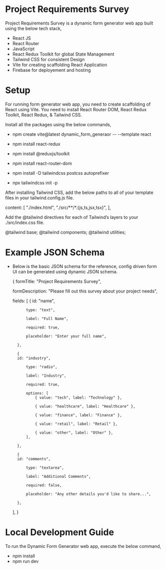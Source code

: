 # Project Requirements Survey

Project Requirements Survey is a dynamic form generator web app built using the below tech stack,

- React JS
- React Router
- JavaScript
- React Redux Toolkit for global State Management
- Tailwind CSS for consistent Design
- Vite for creating scaffolding React Application
- Firebase for deployement and hosting

# Setup

For running form generator web app, you need to create scaffolding of React using Vite.
You need to install React Router DOM, React Redux Toolkit, React Redux, & Tailwind CSS.

Install all the packages using the below commands,

- npm create vite@latest dynamic_form_generaor -- --template react
- npm install react-redux
- npm install @reduxjs/toolkit
- npm install react-router-dom

- npm install -D tailwindcss postcss autoprefixer
- npx tailwindcss init -p

After installing Tailwind CSS, add the below paths to all of your template files in your tailwind.config.js file.

content: [
"./index.html",
"./src/**/*.{js,ts,jsx,tsx}",
],

Add the @tailwind directives for each of Tailwind’s layers to your ./src/index.css file.

@tailwind base;
@tailwind components;
@tailwind utilities;

# Example JSON Schema

- Below is the basic JSON schema for the reference, config driven form UI can be generated using dynamic JSON schema.

  {
  formTitle: "Project Requirements Survey",

  formDescription: "Please fill out this survey about your project needs",

  fields: [
  {
  id: "name",

            type: "text",

            label: "Full Name",

            required: true,

            placeholder: "Enter your full name",

        },

        {
        id: "industry",

            type: "radio",

            label: "Industry",

            required: true,

            options: [
                { value: "tech", label: "Technology" },

                { value: "healthcare", label: "Healthcare" },

                { value: "finance", label: "Finance" },

                { value: "retail", label: "Retail" },

                { value: "other", label: "Other" },
            ],

        },

        {
        id: "comments",

            type: "textarea",

            label: "Additional Comments",

            required: false,

            placeholder: "Any other details you'd like to share...",

        },

  ],
  }

# Local Development Guide

To run the Dynamic Form Generator web app, execute the below command,

- npm install
- npm run dev
